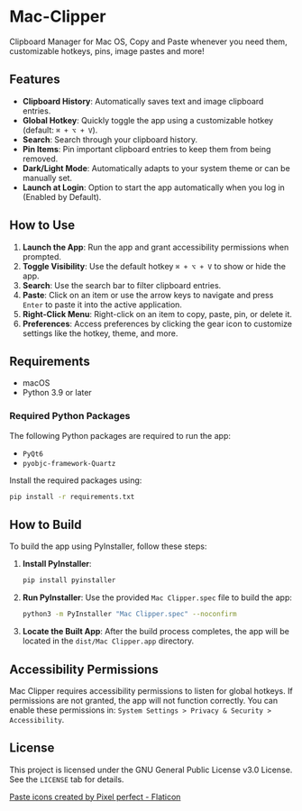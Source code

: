 # Mac-Clipper
Clipboard Manager for Mac OS, Copy and Paste whenever you need them, customizable hotkeys, pins, image pastes and more!

## Features
- **Clipboard History**: Automatically saves text and image clipboard entries.
- **Global Hotkey**: Quickly toggle the app using a customizable hotkey (default: `⌘ + ⌥ + V`).
- **Search**: Search through your clipboard history.
- **Pin Items**: Pin important clipboard entries to keep them from being removed.
- **Dark/Light Mode**: Automatically adapts to your system theme or can be manually set.
- **Launch at Login**: Option to start the app automatically when you log in (Enabled by Default).

## How to Use
1. **Launch the App**: Run the app and grant accessibility permissions when prompted.
2. **Toggle Visibility**: Use the default hotkey `⌘ + ⌥ + V` to show or hide the app.
3. **Search**: Use the search bar to filter clipboard entries.
4. **Paste**: Click on an item or use the arrow keys to navigate and press `Enter` to paste it into the active application.
5. **Right-Click Menu**: Right-click on an item to copy, paste, pin, or delete it.
6. **Preferences**: Access preferences by clicking the gear icon to customize settings like the hotkey, theme, and more.

## Requirements
- macOS
- Python 3.9 or later

### Required Python Packages
The following Python packages are required to run the app:
- `PyQt6`
- `pyobjc-framework-Quartz`

Install the required packages using:
```bash
pip install -r requirements.txt
```

## How to Build
To build the app using PyInstaller, follow these steps:

1. **Install PyInstaller**:
   ```bash
   pip install pyinstaller
   ```

2. **Run PyInstaller**:
   Use the provided `Mac Clipper.spec` file to build the app:
   ```bash
   python3 -m PyInstaller "Mac Clipper.spec" --noconfirm
   ```

3. **Locate the Built App**:
   After the build process completes, the app will be located in the `dist/Mac Clipper.app` directory.

## Accessibility Permissions
Mac Clipper requires accessibility permissions to listen for global hotkeys. If permissions are not granted, the app will not function correctly. You can enable these permissions in:
`System Settings > Privacy & Security > Accessibility`.

## License
This project is licensed under the GNU General Public License v3.0 License. See the `LICENSE` tab for details.


<a href="https://www.flaticon.com/free-icons/paste" title="paste icons">Paste icons created by Pixel perfect - Flaticon</a>
